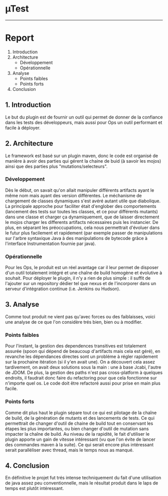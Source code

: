 # µTest #
-----------------------

# Report #

1. Introduction
2. Architecture
	* Développement
	* Opérationnelle
3. Analyse
	* Points faibles
	* Points forts
4. Conclusion

## 1. Introduction ##
Le but du plugin est de fournir un outil qui permet de donner de la confiance dans les tests des développeurs, mais aussi pour Ops un outil performant et facile à déployer.
## 2. Architecture ##

Le framework est basé sur un plugin maven, donc le code est organisé de manière à avoir des parties qui gérent la chaine de buid (à savoir les mojos) ainsi que des parties plus "mutations/selecteurs".

### Développement ###
Dès le début, on savait qu'on allait manipuler différents artifacts ayant le même nom mais ayant des version différentes.
Le méchanisme de chargement de classes dynamiques s'est avéré autant utile que diabolique.
La principale approche pour faciliter était d'englober des comportements (lancement des tests sur toutes les classes, et ce pour différents mutants) dans une classe et charger ça dynamiquement, que de laisser directement le mojos charger les differents artifacts nécessaires puis les instancier.
De plus, en séparant les préoccupations, cela nous permettrait d'évoluer dans le futur plus facilement et rapidement (par exemple passer de manipulations sur l'arbre syntaxique Java à des manipulations de bytecode grâce à l'interface Instrumentation fournie par java).

### Opérationnelle ###
Pour les Ops, le produit est un réel avantage car il leur permet de disposer d'un outil totalement intégré et une chaîne de build homogène et évolutive à souhait.
Pour déployer le plugin, il n'y a rien de plus simple : il suffit de l'ajouter sur un repository dédier tel que nexus et de l'incorporer dans un serveur d'intégration continue (i.e. Jenkins ou Hudson).

## 3. Analyse ##
Comme tout produit ne vient pas qu'avec forces ou des faiblaisses, voici une analyse de ce que l'on considère trés bien, bien ou à modifier.

### Points faibles ###
Pour l'instant, la gestion des dependences transitives est totalement assurée (spoon qui dépend de beaucoup d'artifacts mais cela est géré), en revanche les dépendances directes sont un probléme à régler rapidement sur la prochaine itération (si il y'en avait une). On a découvert cela assez tardivement, on avait deux solutions sous la main : une à base Jcabi, l'autre de JDOM.
De plus, la gestion des paths n'est pas cross-platform à quelques endroits, il faudrait donc faire du refactoring pour que cela fonctionne sur n'importe quel os.
Le code doit être refactoré aussi pour prise en main plus facile.

### Points forts ###
Comme dit plus haut le plugin sépare tout ce qui est pilotage de la chaîne de build, de la génération de mutants et des lancements de tests. Ce qui permettrait de changer d'outil de chaine de build tout en conservant les étapes les plus importantes, ou bien changer d'outil de mutation sans impacter la chaîne de build.
Au niveau de la rapidité, le fait d'utiliser le plugin apporte un gain de vitesse intéressant (vu que l'on évite de lancer des commandes maven à la suite). Ce qui serait encore plus intéressant serait paralléliser avec thread, mais le temps nous as manqué.

## 4. Conclusion ##
En définitive le projet fut trés intense techniquement du fait d'une utilisation de java assez peu conventionnelle, mais le résultat produit dans le laps de temps est plutôt intéressant.
